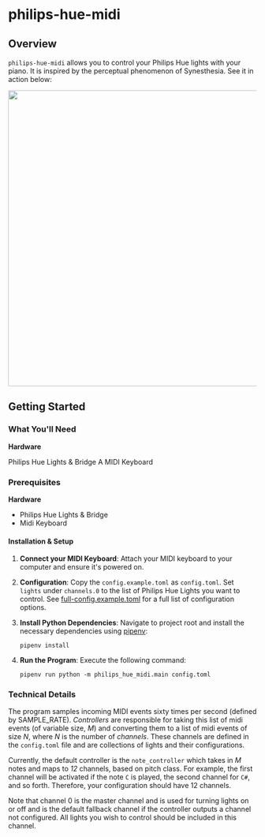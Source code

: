 # philips-hue-midi

## Overview

`philips-hue-midi` allows you to control your Philips Hue lights with your piano. It is inspired by the
perceptual phenomenon of Synesthesia. See it in action below:

  <img src="docs/demo.gif" width="600px">

## Getting Started

### What You'll Need

**Hardware**

Philips Hue Lights & Bridge
A MIDI Keyboard

### Prerequisites

**Hardware**

- Philips Hue Lights & Bridge
- Midi Keyboard

#### Installation & Setup

1. **Connect your MIDI Keyboard**: Attach your MIDI keyboard to your computer and ensure it's powered on.

2. **Configuration**: Copy the `config.example.toml` as `config.toml`. Set `lights` under `channels.0` to the list of
   Philips Hue Lights you want to control. See [full-config.example.toml](https://github.com/aru-py/philips-hue-midi/blob/main/docs/full-config.example.toml) for
   a full list of configuration options.

4. **Install Python Dependencies**: Navigate to project root and install the necessary dependencies using [pipenv](https://github.com/pypa/pipenv):
   ```
   pipenv install
   ```
5. **Run the Program**: Execute the following command:
   ```
   pipenv run python -m philips_hue_midi.main config.toml
   ```

### Technical Details

The program samples incoming MIDI events sixty times per second (defined by SAMPLE_RATE). *Controllers* are responsible for taking this list of midi events (of variable size, *M*)
and converting them to a list of midi events of size *N*, where *N* is the number of *channels*. These channels are
defined in the `config.toml` file and are collections of lights and their configurations.

Currently, the default controller is the `note_controller` which takes in *M* notes and maps to *12* channels, based on
pitch class. For example, the first channel will be activated if the note `C` is played, the second channel for `C#`,
and so forth. Therefore, your configuration should have 12 channels.

Note that channel 0 is the master channel and is used for turning lights on or off and is the default fallback channel
if the controller outputs a channel not configured. All lights you wish to control should be included in this channel.




